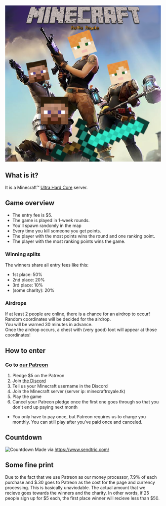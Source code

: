 ![epic game](battleroyale-cropped.png)

## What is it?
It is a Minecraft™️ [Ultra Hard Core](https://minecraft.gamepedia.com/Ultra_Hardcore) server.

## Game overview
- The entry fee is $5.
- The game is played in 1-week rounds.
- You'll spawn randomly in the map
- Every time you kill someone you get points.
- The player with the most points wins the round and one ranking point.
- The player with the most ranking points wins the game.

### Winning splits
The winners share all entry fees like this:
- 1st place: 50%
- 2nd place: 20%
- 3rd place: 10%
- (some charity): 20%

### Airdrops
If at least 2 people are online, there is a chance for an airdrop to occur!  
Random coordinates will be decided for the airdrop.  
You will be warned 30 minutes in advance.  
Once the airdrop occurs, a chest with (very good) loot will appear at those coordinates!

## How to enter
### Go to [our Patreon](https://www.patreon.com/minecraftroyale)
1. Pledge $5 on the Patreon
2. Join [the Discord](https://discord.gg/invalid)
3. Tell us your Minecraft username in the Discord
4. Join the Minecraft server (server ip: minecraftroyale.tk)
5. Play the game
6. Cancel your Patreon pledge once the first one goes through so that you don't end up paying next month
  - You only have to pay once, but Patreon requires us to charge you monthly. You can still play after you've paid once and canceled. 


## Countdown

![Countdown](http://gen.sendtric.com/countdown/3uc0e2p4s7)
Made via https://www.sendtric.com/

## Some fine print
Due to the fact that we use Patreon as our money processor, 7.9% of each purchase and $.30 goes to Patreon as the cost for the page and currency processing. This is basically unaviodable. The actual amount that we recieve goes towards the winners and the charity. In other words, if 25 people sign up for $5 each, the first place winner will recieve less than $50.
